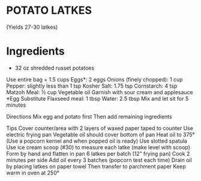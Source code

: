 # POTATO LATKES
(Yields 27-30 latkes)
# Ingredients
- 32 oz shredded russet potatoes

Use entire bag + 1.5 cups
Eggs*:  2 eggs
Onions (finely chopped):  1 cup
Pepper:  slightly less than 1 tsp
Kosher Salt:  1.75 tsp
Cornstarch:  4 tsp
Matzoh Meal:  ½ cup
Vegetable oil
Garnish with sour cream and applesauce
*Egg Substitute 
Flaxseed meal:  1 tbsp
Water:  2.5 tbsp
Mix and let sit for 5 minutes

Directions
Mix egg and potato first
Then add remaining ingredients

Tips
Cover counter/area with 2 layers of waxed paper taped to counter
Use electric frying pan
Vegetable oil should cover bottom of pan
Heat oil to 375° (Use a popcorn kernel and when popped oil is ready)
Use slotted spatula
Use ice cream scoop (#30) to measure each latke (make level with scoop)
Form by hand and flatten in pan
6 latkes per batch (12” frying pan)
Cook 2 minutes per side
Add oil every 3 batches (popcorn test each time)
Drain oil by placing latkes on paper towel
Then transfer to parchment paper
Keep warm in oven at 250°

